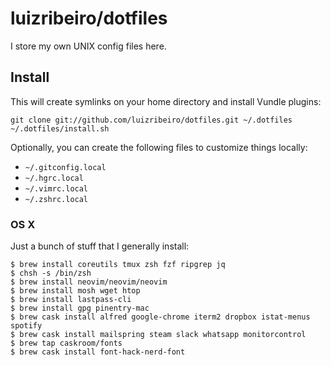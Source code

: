 # luizribeiro/dotfiles

I store my own UNIX config files here.

## Install

This will create symlinks on your home directory and install Vundle plugins:

```
git clone git://github.com/luizribeiro/dotfiles.git ~/.dotfiles
~/.dotfiles/install.sh
```

Optionally, you can create the following files to customize things locally:

* `~/.gitconfig.local`
* `~/.hgrc.local`
* `~/.vimrc.local`
* `~/.zshrc.local`

### OS X

Just a bunch of stuff that I generally install:

```
$ brew install coreutils tmux zsh fzf ripgrep jq
$ chsh -s /bin/zsh
$ brew install neovim/neovim/neovim
$ brew install mosh wget htop
$ brew install lastpass-cli
$ brew install gpg pinentry-mac
$ brew cask install alfred google-chrome iterm2 dropbox istat-menus spotify
$ brew cask install mailspring steam slack whatsapp monitorcontrol
$ brew tap caskroom/fonts
$ brew cask install font-hack-nerd-font
```
